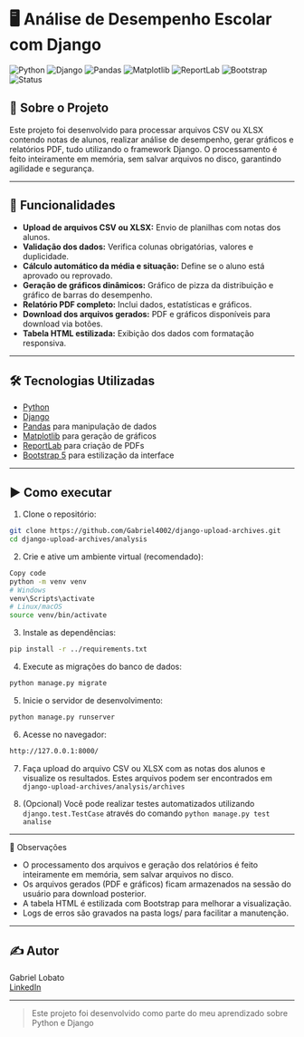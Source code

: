# 🖥️ Análise de Desempenho Escolar com Django

![Python](https://img.shields.io/badge/Python-3.10%2B-blue)
![Django](https://img.shields.io/badge/Django-5.2.6-006400)
![Pandas](https://img.shields.io/badge/Pandas-1.5.3-1f77b4?logo=pandas&logoColor=white)
![Matplotlib](https://img.shields.io/badge/Matplotlib-3.7.1-ff7f0e?logo=matplotlib&logoColor=white)
![ReportLab](https://img.shields.io/badge/ReportLab-3.6.12-4B8BBE?logo=python&logoColor=white)
![Bootstrap](https://img.shields.io/badge/Bootstrap-5.3-purple?logo=bootstrap&logoColor=white)
![Status](https://img.shields.io/badge/Status-Concluído-brightgreen)

## 📌 Sobre o Projeto
Este projeto foi desenvolvido para processar arquivos CSV ou XLSX contendo notas de alunos, realizar análise de desempenho, gerar gráficos e relatórios PDF, tudo utilizando o framework Django. O processamento é feito inteiramente em memória, sem salvar arquivos no disco, garantindo agilidade e segurança.

---

## 🚀 Funcionalidades
- **Upload de arquivos CSV ou XLSX:** Envio de planilhas com notas dos alunos.
- **Validação dos dados:** Verifica colunas obrigatórias, valores e duplicidade.
- **Cálculo automático da média e situação:** Define se o aluno está aprovado ou reprovado.
- **Geração de gráficos dinâmicos:** Gráfico de pizza da distribuição e gráfico de barras do desempenho.
- **Relatório PDF completo:** Inclui dados, estatísticas e gráficos.
- **Download dos arquivos gerados:** PDF e gráficos disponíveis para download via botões.
- **Tabela HTML estilizada:** Exibição dos dados com formatação responsiva.

---

## 🛠 Tecnologias Utilizadas
- [Python](https://www.python.org/)
- [Django](https://www.djangoproject.com/)
- [Pandas](https://pandas.pydata.org/) para manipulação de dados
- [Matplotlib](https://matplotlib.org/) para geração de gráficos
- [ReportLab](https://www.reportlab.com/) para criação de PDFs
- [Bootstrap 5](https://getbootstrap.com/) para estilização da interface

---

## ▶️ Como executar

1. Clone o repositório:
```bash
git clone https://github.com/Gabriel4002/django-upload-archives.git
cd django-upload-archives/analysis
```

2. Crie e ative um ambiente virtual (recomendado):
```bash
Copy code
python -m venv venv
# Windows
venv\Scripts\activate
# Linux/macOS
source venv/bin/activate
```

3. Instale as dependências:
```bash
pip install -r ../requirements.txt
```

4. Execute as migrações do banco de dados:
```bash
python manage.py migrate
```

5. Inicie o servidor de desenvolvimento:
```bash
python manage.py runserver
```

6. Acesse no navegador:
```bash
http://127.0.0.1:8000/
```

7. Faça upload do arquivo CSV ou XLSX com as notas dos alunos e visualize os resultados. Estes arquivos podem ser encontrados em ```django-upload-archives/analysis/archives```

8. (Opcional) Você pode realizar testes automatizados utilizando `django.test.TestCase` através do comando ```python manage.py test analise```

---

📝 Observações
- O processamento dos arquivos e geração dos relatórios é feito inteiramente em memória, sem salvar arquivos no disco.
- Os arquivos gerados (PDF e gráficos) ficam armazenados na sessão do usuário para download posterior.
- A tabela HTML é estilizada com Bootstrap para melhorar a visualização.
- Logs de erros são gravados na pasta logs/ para facilitar a manutenção.

---

## ✍️ Autor

Gabriel Lobato  
[LinkedIn](https://www.linkedin.com/in/gabriel-lobato-314096371)

---

> Este projeto foi desenvolvido como parte do meu aprendizado sobre Python e Django
